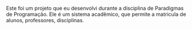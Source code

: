 Este foi um projeto que eu desenvolvi durante a disciplina de Paradigmas de Programação. 
Ele é um sistema acadêmico, que permite a matricula de alunos, professores, disciplinas. 
